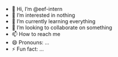 - 👋 Hi, I’m @eef-intern
- 👀 I’m interested in nothing
- 🌱 I’m currently learning everything
- 💞️ I’m looking to collaborate on something
- 📫 How to reach me 
- 😄 Pronouns: ...
- ⚡ Fun fact: ...

<!---
eef-intern/eef-intern is a ✨ special ✨ repository because its `README.md` (this file) appears on your GitHub profile.
You can click the Preview link to take a look at your changes.
--->
